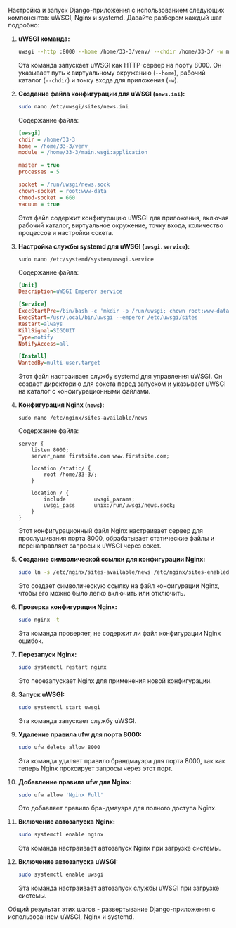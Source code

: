 Настройка и запуск Django-приложения с использованием следующих компонентов: uWSGI, Nginx и systemd. Давайте разберем каждый шаг подробно:

1. **uWSGI команда:**
   ```bash
   uwsgi --http :8000 --home /home/33-3/venv/ --chdir /home/33-3/ -w main.wsgi
   ```
   Эта команда запускает uWSGI как HTTP-сервер на порту 8000. Он указывает путь к виртуальному окружению (`--home`), рабочий каталог (`--chdir`) и точку входа для приложения (`-w`).

2. **Создание файла конфигурации для uWSGI (`news.ini`):**
    ```bash
    sudo nano /etc/uwsgi/sites/news.ini
    ```
   Содержание файла:
   ```ini
   [uwsgi]
   chdir = /home/33-3
   home = /home/33-3/venv
   module = /home/33-3/main.wsgi:application

   master = true
   processes = 5

   socket = /run/uwsgi/news.sock
   chown-socket = root:www-data
   chmod-socket = 660
   vacuum = true
   ```
   Этот файл содержит конфигурацию uWSGI для приложения, включая рабочий каталог, виртуальное окружение, точку входа, количество процессов и настройки сокета.

3. **Настройка службы systemd для uWSGI (`uwsgi.service`):**
    ```
    sudo nano /etc/systemd/system/uwsgi.service
    ```
   Содержание файла:
   ```ini
   [Unit]
   Description=uWSGI Emperor service

   [Service]
   ExecStartPre=/bin/bash -c 'mkdir -p /run/uwsgi; chown root:www-data /run/uwsgi'
   ExecStart=/usr/local/bin/uwsgi --emperor /etc/uwsgi/sites
   Restart=always
   KillSignal=SIGQUIT
   Type=notify
   NotifyAccess=all

   [Install]
   WantedBy=multi-user.target
   ```
   Этот файл настраивает службу systemd для управления uWSGI. Он создает директорию для сокета перед запуском и указывает uWSGI на каталог с конфигурационными файлами.

4. **Конфигурация Nginx (`news`):**
    ```
   sudo nano /etc/nginx/sites-available/news
   ```
    Содержание файла:
   ```nginx
   server {
       listen 8000;
       server_name firstsite.com www.firstsite.com;

       location /static/ {
           root /home/33-3/;
       }

       location / {
           include         uwsgi_params;
           uwsgi_pass      unix:/run/uwsgi/news.sock;
       }
   }
   ```
   Этот конфигурационный файл Nginx настраивает сервер для прослушивания порта 8000, обрабатывает статические файлы и перенаправляет запросы к uWSGI через сокет.

5. **Создание символической ссылки для конфигурации Nginx:**
   ```bash
   sudo ln -s /etc/nginx/sites-available/news /etc/nginx/sites-enabled
   ```
   Это создает символическую ссылку на файл конфигурации Nginx, чтобы его можно было легко включить или отключить.

6. **Проверка конфигурации Nginx:**
   ```bash
   sudo nginx -t
   ```
   Эта команда проверяет, не содержит ли файл конфигурации Nginx ошибок.

7. **Перезапуск Nginx:**
   ```bash
   sudo systemctl restart nginx
   ```
   Это перезапускает Nginx для применения новой конфигурации.

8. **Запуск uWSGI:**
   ```bash
   sudo systemctl start uwsgi
   ```
   Эта команда запускает службу uWSGI.

9. **Удаление правила ufw для порта 8000:**
   ```bash
   sudo ufw delete allow 8000
   ```
   Эта команда удаляет правило брандмауэра для порта 8000, так как теперь Nginx проксирует запросы через этот порт.

10. **Добавление правила ufw для Nginx:**
    ```bash
    sudo ufw allow 'Nginx Full'
    ```
    Это добавляет правило брандмауэра для полного доступа Nginx.

11. **Включение автозапуска Nginx:**
    ```bash
    sudo systemctl enable nginx
    ```
    Эта команда настраивает автозапуск Nginx при загрузке системы.

12. **Включение автозапуска uWSGI:**
    ```bash
    sudo systemctl enable uwsgi
    ```
    Эта команда настраивает автозапуск службы uWSGI при загрузке системы.

Общий результат этих шагов - развертывание Django-приложения с использованием uWSGI, Nginx и systemd.